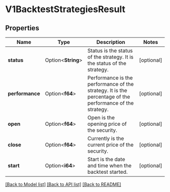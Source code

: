 # V1BacktestStrategiesResult

## Properties

Name | Type | Description | Notes
------------ | ------------- | ------------- | -------------
**status** | Option<**String**> | Status is the status of the strategy. It is the status of the strategy. | [optional]
**performance** | Option<**f64**> | Performance is the performance of the strategy. It is the percentage of the performance of the strategy. | [optional]
**open** | Option<**f64**> | Open is the opening price of the security. | [optional]
**close** | Option<**f64**> | Currently is the current price of the security. | [optional]
**start** | Option<**i64**> | Start is the date and time when the backtest started. | [optional]

[[Back to Model list]](../README.md#documentation-for-models) [[Back to API list]](../README.md#documentation-for-api-endpoints) [[Back to README]](../README.md)



